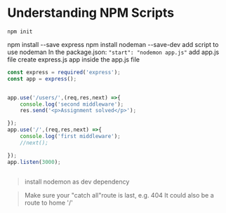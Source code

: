 # Understanding NPM Scripts
`npm init`

npm install --save express
npm install nodeman --save-dev
add script to use nodeman
In the package.json:
`"start": "nodemon app.js"`
add app.js file
create express.js app inside the app.js file
```javascript
const express = required('express');
const app = express();


app.use('/users/',(req,res,next) =>{
    console.log('second middleware');
    res.send('<p>Assignment solved</p>');

});
app.use('/',(req,res,next) =>{
    console.log('first middleware');
    //next();

});
app.listen(3000);



```

> install nodemon as dev dependency

> Make sure your "catch all"route is last, e.g. 404
> It could also be a route to home '/'


